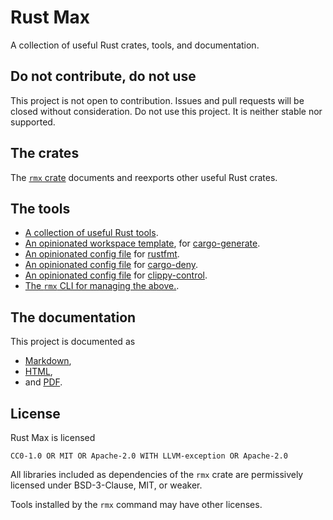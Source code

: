 # Rust Max

A collection of useful Rust crates, tools, and documentation.


##  Do not contribute, do not use

This project is not open to contribution.
Issues and pull requests will be closed without consideration.
Do not use this project.
It is neither stable nor supported.


## The crates

The [`rmx` crate](https://docs.rs/rmx)
documents and reexports other useful Rust crates.


## The tools

- [A collection of useful Rust tools](doc/tools.md).
- [An opinionated workspace template](template),
  for [cargo-generate](https://github.com/cargo-generate/cargo-generate).
- [An opinionated config file](rustfmt.toml)
  for [rustfmt](https://github.com/rust-lang/rustfmt).
- [An opinionated config file](configs/deny.toml)
  for [cargo-deny](https://github.com/EmbarkStudios/cargo-deny).
- [An opinionated config file](clippy-control.toml)
  for [clippy-control](https://github.com/brson/clippy-control).
- [The `rmx` CLI for managing the above.](https://docs.rs/rmx-cli).


## The documentation

This project is documented as

- [Markdown](doc/index.md),
- [HTML](todo),
- and [PDF](todo).


## License

Rust Max is licensed

    CC0-1.0 OR MIT OR Apache-2.0 WITH LLVM-exception OR Apache-2.0

All libraries included as dependencies of the `rmx` crate
are permissively licensed under BSD-3-Clause, MIT, or weaker.

Tools installed by the `rmx` command may have other licenses.

